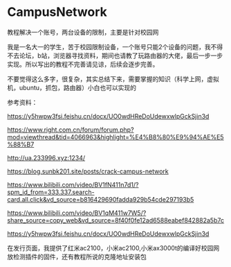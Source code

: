 # CampusNetwork
教程解决一个账号，两台设备的限制，主要是针对校园网

我是一名大一的学生，苦于校园限制设备，一个账号只能2个设备的问题，我不得不去论坛，b站，浏览器寻找资料，期间也请教了玩路由器的大佬，最后一步一步实现。所以写出的教程不完善请见谅，后续会逐步完善。

不要觉得这么多字，很复杂，其实总结下来，需要掌握的知识（科学上网，虚拟机，ubuntu，抓包，路由器）小白也可以实现的

参考资料：

https://y5hwpw3fsi.feishu.cn/docx/UO0wdHReDoUdewxwlpGckSjin3d

https://www.right.com.cn/forum/forum.php?mod=viewthread&tid=4066963&highlight=%E4%B8%80%E9%94%AE%E5%88%B7

http://ua.233996.xyz:1234/

https://blog.sunbk201.site/posts/crack-campus-network

  https://www.bilibili.com/video/BV1fN411n7d1/?spm_id_from=333.337.search-card.all.click&vd_source=b816429690fadda929b54cde297193b5



https://www.bilibili.com/video/BV1qM411w7W5/?share_source=copy_web&vd_source=8f40f0fe12ad6588eabef842882a5b7c

https://y5hwpw3fsi.feishu.cn/docx/UO0wdHReDoUdewxwlpGckSjin3d


在发行页面，我提供了红米ac2100，小米ac2100,小米ax3000t的编译好校园网放检测插件的固件，还有教程所说的克隆地址安装包
